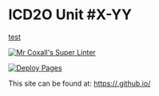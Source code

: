 # ICD2O Unit #X-YY

[test](README.md/../../../)

[![Mr Coxall's Super Linter](README.md/../../../workflows/Super%20Linter/badge.svg)](README.md/../../../actions)

[![Deploy Pages](README.md/../../../workflows/Deploy%20Pages/badge.svg)](README.md/../../../actions)

This site can be found at: [https://<OWNER>.github.io/<REPOSITORY>](https://<OWNER>.github.io/<REPOSITORY>)
